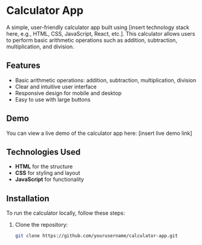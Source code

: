 # Calculator App

A simple, user-friendly calculator app built using [insert technology stack here, e.g., HTML, CSS, JavaScript, React, etc.]. This calculator allows users to perform basic arithmetic operations such as addition, subtraction, multiplication, and division.

## Features

- Basic arithmetic operations: addition, subtraction, multiplication, division
- Clear and intuitive user interface
- Responsive design for mobile and desktop
- Easy to use with large buttons

## Demo

You can view a live demo of the calculator app here: [insert live demo link]

## Technologies Used

- **HTML** for the structure
- **CSS** for styling and layout
- **JavaScript** for functionality

## Installation

To run the calculator locally, follow these steps:

1. Clone the repository:
   ```bash
   git clone https://github.com/yourusername/calculator-app.git
